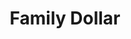 ---
title: "Family Dollar"
url: /east-orange/family-dollar-dr-martin-luther-king-jr-boulevard/
shop: Kramladen
---